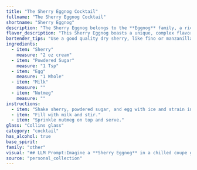```yaml
---
title: "The Sherry Eggnog Cocktail"
fullname: "The Sherry Eggnog Cocktail"
shortname: "Sherry Eggnog"
description: "The Sherry Eggnog belongs to the **Eggnog** family, a rich and creamy cocktail tradition dating back centuries.  Its origins likely trace back to medieval Europe, where egg-based drinks were popular for their nourishing properties.  The addition of sherry adds a complex, nutty flavor profile, giving this eggnog a sophisticated twist. "
flavor_description: "This Sherry Eggnog boasts a unique, complex flavor profile. The sherry lends a dry, nutty, and slightly salty note, while the powdered sugar provides sweetness. The egg adds richness and creaminess, balanced by the milk's smoothness. A dusting of nutmeg rounds out the experience with warmth and spice, creating a subtly sweet and surprisingly savory cocktail. "
bartender_tips: "Use a good quality dry sherry, like fino or manzanilla, for a balanced flavor. Whisk the egg yolks and sugar until light and fluffy, then slowly drizzle in the sherry, whisking constantly to prevent curdling.  Fold in the chilled milk and sprinkle with fresh nutmeg.  This will help ensure a smooth and creamy texture, and enhance the richness of the cocktail. "
ingredients:
  - item: "Sherry"
    measure: "2 oz cream"
  - item: "Powdered Sugar"
    measure: "1 Tsp"
  - item: "Egg"
    measure: "1 Whole"
  - item: "Milk"
    measure: ""
  - item: "Nutmeg"
    measure: ""
instructions:
  - item: "Shake sherry, powdered sugar, and egg with ice and strain into a collins glass."
  - item: "Fill with milk and stir."
  - item: "Sprinkle nutmeg on top and serve."
glass: "Collins glass"
category: "cocktail"
has_alcohol: true
base_spirit:
family: "other"
visual: "## LLM Prompt:Imagine a **Sherry Eggnog** in a chilled coupe glass. Describe its appearance, focusing on the following aspects:* **Color:** Is it pale, creamy, or golden? Does it have any depth or layers?* **Texture:** Is it smooth and velvety, or slightly frothy? Are there any visible particles?* **Garnish:** What is the most appropriate garnish for this cocktail? How does it enhance the visual appeal?* **Overall Impression:** What is the first thing that comes to mind when you see this cocktail? Is it elegant, festive, or comforting? **Bonus:** If you could capture the essence of Sherry Eggnog in a single word, what would it be? "
source: "personal_collection"
---
```


